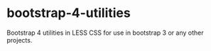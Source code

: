 # bootstrap-4-utilities
Bootstrap 4 utilities in LESS CSS for use in bootstrap 3 or any other projects.
